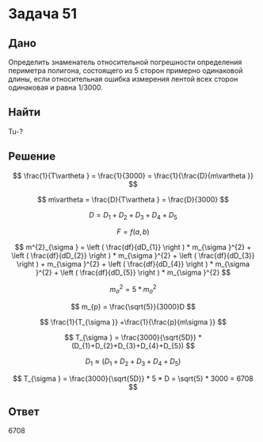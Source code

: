 # Задача 51

## Дано
Определить знаменатель относительной погрешности определения периметра полигона, состоящего из 5 сторон примерно одинаковой длины, если относительная ошибка измерения лентой всех сторон одинаковая и равна 1/3000.



## Найти

Tu-?

## Решение

$$   \frac{1}{T\vartheta } = \frac{1}{3000} = \frac{1}{\frac{D}{m\vartheta }}   $$ 

$$    m\vartheta  = \frac{D}{T\vartheta } = \frac{D}{3000}   $$ 

$$   D = D_{1} + D_{2}+D_{3}+D_{4}+D_{5}   $$ 

$$   F = f(a,b)   $$ 

$$   m^{2}_{\sigma } = \left ( \frac{df}{dD_{1}} \right ) * m_{\sigma }^{2} +  \left ( \frac{df}{dD_{2}} \right ) * m_{\sigma }^{2} + \left ( \frac{df}{dD_{3}} \right ) + m_{\sigma }^{2} + \left ( \frac{df}{dD_{4}} \right ) * m_{\sigma }^{2} + \left ( \frac{df}{dD_{5}} \right ) * m_{\sigma }^{2}   $$ 

$$   m_{\sigma }^{2} = 5 * m_{\sigma }^{2}    $$   

$$   m_{p} = \frac{\sqrt{5}}{3000}D    $$ 

$$   \frac{1}{T_{\sigma }} +\frac{1}{\frac{p}{m\sigma }}    $$ 

$$   T_{\sigma } = \frac{3000}{\sqrt{5D}} * (D_{1}+D_{2}+D_{3}+D_{4}+D_{5}) $$    

$$   D_{1}\approx  (D_{1}+D_{2}+D_{3}+D_{4}+D_{5})   $$ 

$$   T_{\sigma } = \frac{3000}{\sqrt{5D}} * 5 * D = \sqrt{5} * 3000 = 6708  $$ 

## Ответ

6708


